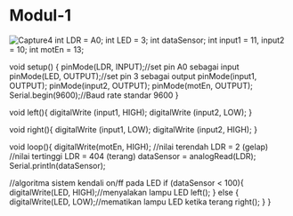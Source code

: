 # Modul-1
![Capture4](https://user-images.githubusercontent.com/79407009/109908655-3db4bd00-7cd7-11eb-86d2-59059e1db3ef.PNG)
int LDR = A0;
int LED = 3;
int dataSensor;
int input1 = 11, input2 = 10;
int motEn = 13;

void setup()
{
  pinMode(LDR, INPUT);//set pin A0 sebagai input
  pinMode(LED, OUTPUT);//set pin 3 sebagai output
  pinMode(input1, OUTPUT);
  pinMode(input2, OUTPUT);
  pinMode(motEn, OUTPUT);
  Serial.begin(9600);//Baud rate standar 9600
}

void left(){
  digitalWrite (input1, HIGH);
  digitalWrite (input2, LOW);
}

void right(){
  digitalWrite (input1, LOW);
  digitalWrite (input2, HIGH);
}

void loop(){
  digitalWrite(motEn, HIGH);
  //nilai terendah LDR = 2 (gelap)
  //nilai tertinggi LDR = 404 (terang)
  dataSensor = analogRead(LDR);
  Serial.println(dataSensor);
  
  //algoritma sistem kendali on/ff pada LED
  if (dataSensor < 100){
    digitalWrite(LED, HIGH);//menyalakan lampu LED
    left();
  }
  else {
    digitalWrite(LED, LOW);//mematikan lampu LED ketika terang
    right();
  }
}
